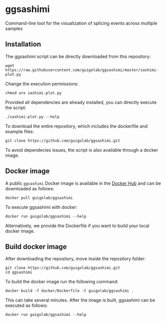 # ggsashimi
Command-line tool for the visualization of splicing events across multiple samples

## Installation
The ggsashimi script can be directly downloaded from this repository:
```
wget https://raw.githubusercontent.com/guigolab/ggsashimi/master/sashimi-plot.py
```
Change the execution permissions:
```
chmod u+x sashimi-plot.py
```
Provided all dependencies are already installed, you can directly execute the script:
```
./sashimi-plot.py --help
```
To download the entire repository, which includes the dockerfile and example files:
```
git clone https://github.com/guigolab/ggsashimi.git
```
To avoid dependecies issues, the script is also available through a docker image.

## Docker image

A public `ggsashimi` Docker image is available in the [Docker Hub](https://hub.docker.com/r/guigolab/ggsashimi/) and can be downloaded as follows:

```
docker pull guigolab/ggsashimi
```
To execute ggsashimi with docker:
```
docker run guigolab/ggsashimi --help
```
Alternatively, we provide the Dockerfile if you want to build your local docker image.

## Build docker image

After downloading the repository, move inside the repository folder:
```
git clone https://github.com/guigolab/ggsashimi.git
cd ggsashimi
```
To build the docker image run the following command:
```
docker build -f docker/Dockerfile -t guigolab/ggsashimi .
```
This can take several minutes. After the image is built, ggsashimi can be executed as follows:
```
docker run guigolab/ggsashimi --help
```
